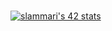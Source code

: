 # 
<a href="https://github.com/oakoudad/badge42"><img src="https://badge.mediaplus.ma/darkgray/slammari" alt="slammari's 42 stats" /></a>
